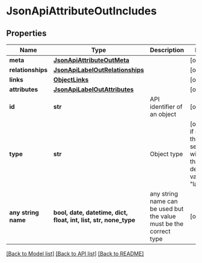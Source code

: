 # JsonApiAttributeOutIncludes


## Properties
Name | Type | Description | Notes
------------ | ------------- | ------------- | -------------
**meta** | [**JsonApiAttributeOutMeta**](JsonApiAttributeOutMeta.md) |  | [optional] 
**relationships** | [**JsonApiLabelOutRelationships**](JsonApiLabelOutRelationships.md) |  | [optional] 
**links** | [**ObjectLinks**](ObjectLinks.md) |  | [optional] 
**attributes** | [**JsonApiLabelOutAttributes**](JsonApiLabelOutAttributes.md) |  | [optional] 
**id** | **str** | API identifier of an object | [optional] 
**type** | **str** | Object type | [optional]  if omitted the server will use the default value of "label"
**any string name** | **bool, date, datetime, dict, float, int, list, str, none_type** | any string name can be used but the value must be the correct type | [optional]

[[Back to Model list]](../README.md#documentation-for-models) [[Back to API list]](../README.md#documentation-for-api-endpoints) [[Back to README]](../README.md)


